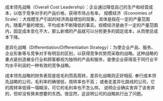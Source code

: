 

成本领先战略（Overall Cost Leadership）：企业通过降低自己的生产和经营成本，以低于竞争对手的产品价格，获得市场占有率。
    规模经济（Economies of Scale）：大规模生产引起的经济效益增加的现象，具体是指在一定的产量范围内，随着产量的增加，平均成本不断降低的事实。规模经济是由于一定的产量范围内，固定成本变化不大，那么新增的产品就可以分担更多的固定成本，从而使总成本下降。




差异化战略（Differentiation/Differentiation Strategy）：为使企业产品、服务、企业形象等与竞争对手有明显的区别，以获得竞争优势而采取的战略。这种战略的重点是创造被全行业和顾客都视为独特的产品和服务，是使企业获得高于同行业平均水平利润的一种有效的竞争战略。



成本领先战略的财务表现是低毛利而高周转，差异化战略则正好相反.
    奉行成本领先战略的公司，毛利率的确很低，周转率也不高；
    或者走差异化路线的公司，它的周转率低得一塌糊涂，可它的毛利率也不怎么样。
        说明企业确实舍弃了该舍弃的，但却没有换来想要的东西。很显然，这说明公司的战略执行出了问题。